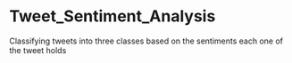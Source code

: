 # Tweet_Sentiment_Analysis
Classifying tweets into three classes based on the sentiments each one of the tweet holds
